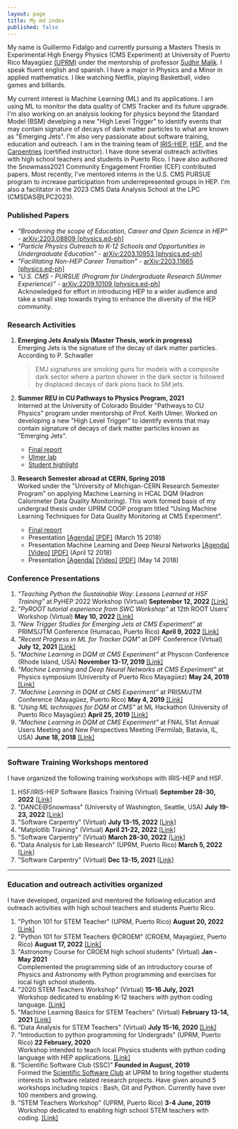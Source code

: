 ```yaml
---
layout: page
title: My md index
published: false
---
```



<!-- ## About me -->


My name is Guillermo Fidalgo and currently pursuing a Masters Thesis in Experimental High Energy Physics (CMS Experiment) at University of Puerto Rico Mayagüez [(UPRM)](https://www.uprm.edu/portada/) under the mentorship of professor [Sudhir Malik](http://charma.uprm.edu/~malik/). I speak fluent english and spanish. I have a major in Physics and a Minor in applied mathematics. I like watching Netflix, playing Basketball, video games and billiards.

My current interest is Machine Learning (ML) and its applications. I am using ML to monitor the data quality of CMS Tracker and its future upgrade. I'm also working on an analysis looking for physics beyond the Standard Model (BSM) develping a new "High Level Trigger" to identify events that may contain signature of decays of dark matter particles to what are known as "Emerging Jets". I'm also very passionate about software training, education and outreach. I am in the training team of [IRIS-HEP](https://iris-hep.org/ssc.html), [HSF](https://hepsoftwarefoundation.org/workinggroups/training.html), and the [Carpentries](https://carpentries.org/) (certified instructor). I have done several outreach activities with high school teachers and students in Puerto Rico. I have also authored the Snowmass2021 Community Engagement Frontier (CEF) contributed papers. Most recently, I've mentored interns in the U.S. CMS PURSUE program to increase participation from underrepresented groups in HEP. I'm also a facilitator in the 2023 CMS Data Analysis School at the LPC (CMSDAS@LPC2023).

### Published Papers

*   _"Broadening the scope of Education, Career and Open Science in HEP"_ - [arXiv:2203.08809 \[physics.ed-ph\]](https://arxiv.org/abs/2203.08809)
*   _"Particle Physics Outreach to K-12 Schools and Opportunities in Undergraduate Education"_ - [arXiv:2203.10953 \[physics.ed-ph\]](https://arxiv.org/abs/2203.10953)
*   _"Facilitating Non-HEP Career Transition" -_ [arXiv:2203.11665 \[physics.ed-ph\]](https://arxiv.org/abs/2203.11665)
*   _"U.S. CMS - PURSUE (Program for Undergraduate Research SUmmer Experience)"_ - [arXiv:2209.10109 \[physics.ed-ph\]](https://arxiv.org/abs/2209.10109)  
    Acknowledged for effort in introducing HEP to a wider audience and take a small step towards trying to enhance the diversity of the HEP community.

### Research Activities

1.  **Emerging Jets Analysis (Master Thesis, work in progress)**  
    Emerging Jets is the signature of the decay of dark matter particles. According to P. Schwaller
    
    > EMJ signatures are smoking guns for models with a composite dark sector where a parton shower in the dark sector is followed by displaced decays of dark pions back to SM jets.
    
2.  **Summer REU in CU Pathways to Physics Program, 2021**  
    Interned at the University of Colorado Boulder "Pathways to CU Physics" program under mentorship of Prof. Keith Ulmer. Worked on developing a new "High Level Trigger" to identify events that may contain signature of decays of dark matter particles known as "Emerging Jets".
    *   [Final report](/assets/CU_Pathways_Final_Report.pdf)
    *   [Ulmer lab](https://www.colorado.edu/program/pathways-to-cu-physics/ulmer-lab)
    *   [Student highlight](https://www.colorado.edu/physics-jila-reu/research/new-trigger-studies-emerging-jets-cms-experiment)
3.  **Research Semester abroad at CERN, Spring 2018**  
    Worked under the "University of Michigan-CERN Research Semester Program" on applying Machine Learning in HCAL DQM (Hadron Calorimeter Data Quality Monitoring). This work formed basis of my undergrad thesis under UPRM COOP program titled “Using Machine Learning Techniques for Data Quality Monitoring at CMS Experiment".
    *   [Final report](/assets/Biblatex_version_main.pdf)
    *   Presentation [\[Agenda\]](https://indico.cern.ch/event/699240/#6-machine-learning-for-data-qu) [\[PDF\]](https://indico.cern.ch/event/699240/contributions/2867949/attachments/1616957/2571105/Machine_Learning_-_CERN_proyect_1.pdf) (March 15 2018)
    *   Presentation Machine Learning and Deep Neural Networks [\[Agenda\]](https://indico.cern.ch/event/699242/#9-machine-learning-and-deep-ne) [\[Video\]](https://cds.cern.ch/record/2313298) [\[PDF\]](https://indico.cern.ch/event/699242/contributions/2867965/attachments/1632154/2602586/Machine_Learning_-_CERN_proyect_2.pdf) (April 12 2018)
    *   Presentation [\[Agenda\]](https://indico.cern.ch/event/729259/#9-machine-learning-and-deep-ne) [\[Video\]](https://indico.cern.ch/event/729259/contributions/3004138/attachments/1648378/2647701/GuillermoFinalTalk.mp4) [\[PDF\]](https://indico.cern.ch/event/729259/contributions/3004138/attachments/1648378/2635295/Final_talk.pdf) (May 14 2018)

### Conference Presentations

1.  _"Teaching Python the Sustainable Way: Lessons Learned at HSF Training"_ at PyHEP 2022 Workshop (Virtual) **September 12, 2022** [\[Link\]](https://indico.cern.ch/event/1150631/contributions/5014278/)
2.  _"PyROOT tutorial experience from SWC Workshop"_ at 12th ROOT Users' Workshop (Virtual) **May 10, 2022** [\[Link\]](https://indico.fnal.gov/event/23628/contributions/240752/)
3.  _"New Trigger Studies for Emerging Jets at CMS Experiment"_ at PRIMS/JTM Conference (Humacao, Puerto Rico) **April 9, 2022** [\[Link\]](assets/PRISM_BetterPoster_EMJ.pdf)
4.  _"Recent Progress in ML for Tracker DQM"_ at DPF Conference (Virtual) **July 12, 2021** [\[Link\]](https://indico.cern.ch/event/1034469/contributions/4434622/)
5.  _"Machine Learning in DQM at CMS Experiment"_ at Physcon Conference (Rhode Island, USA) **November 13-17, 2019** [\[Link\]](assets/Physcon_Poster.pdf)
6.  _"Machine Learning and Deep Neural Networks at CMS Experiment"_ at Physics symposium (University of Puerto Rico Mayagüez) **May 24, 2019** [\[Link\]](http://charma.uprm.edu/~malik/Undergrad_Summer_Symposium/2019/GF_2019.pdf)
7.  _"Machine Learning in DQM at CMS Experiment"_ at PRISM/JTM Conference (Mayagüez, Puerto Rico) **May 4, 2019** [\[Link\]](assets/ML4DQM_PRISM_2019_Talk.pdf)
8.  _"Using ML techniques for DQM at CMS"_ at ML Hackathon (University of Puerto Rico Mayagüez) **April 25, 2019** [\[Link\]](https://indico.cern.ch/event/809812/contributions/3391219/)
9.  _"Machine Learning in DQM at CMS Experiment"_ at FNAL 51st Annual Users Meeting and New Perspectives Meeting (Fermilab, Batavia, IL, USA) **June 18, 2018** [\[Link\]](https://vms.fnal.gov/asset/detail?recid=1955984)

* * *

### Software Training Workshops mentored

I have organized the following training workshops with IRIS-HEP and HSF.

1.  HSF/IRIS-HEP Software Basics Training (Virtual) **September 28-30, 2022** [\[Link\]](https://indico.cern.ch/event/1190572/)
2.  "DANCE@Snowmass" (University of Washington, Seattle, USA) **July 19-23, 2022** [\[Link\]](https://indico.cern.ch/event/1151329/)
3.  "Software Carpentry" (Virtual) **July 13-15, 2022** [\[Link\]](https://www.raynamharris.com/2022-07-13-upr-online/)
4.  "Matplotlib Training" (Virtual) **April 21-22, 2022** [\[Link\]](https://indico.cern.ch/event/1058838/)
5.  "Software Carpentry" (Virtual) **March 28-30, 2022** [\[Link\]](https://indico.cern.ch/event/1112526/)
6.  "Data Analysis for Lab Research" (UPRM, Puerto Rico) **March 5, 2022** [\[Link\]](https://indico.cern.ch/event/1132342/)
7.  "Software Carpentry" (Virtual) **Dec 13-15, 2021** [\[Link\]](https://indico.cern.ch/event/1097111/)

* * *

### Education and outreach activities organized

I have developed, organized and mentored the following education and outreach activities with high school teachers and students Puerto Rico.

1.  "Python 101 for STEM Teacher" (UPRM, Puerto Rico) **August 20, 2022** [\[Link\]](https://indico.cern.ch/event/1180502/)
2.  "Python 101 for STEM Teachers @CROEM" (CROEM, Mayagüez, Puerto Rico) **August 17, 2022** [\[Link\]](https://indico.cern.ch/event/1188757/)
3.  "Astronomy Course for CROEM high school students" (Virtual) **Jan - May 2021**  
    Complemented the programming side of an introductory course of Physics and Astronomy with Python programming and exercises for local high school students.
4.  "2020 STEM Teachers Workshop" (Virtual) **15-16 July, 2021**  
    Workshop dedicated to enabling K-12 teachers with python coding language. [\[Link\]](https://indico.cern.ch/event/860466/)
5.  "Machine Learning Basics for STEM Teachers" (Virtual) **February 13-14, 2021** [\[Link\]](https://indico.cern.ch/event/998732/)
6.  "Data Analysis for STEM Teachers" (Virtual) **July 15-16, 2020** [\[Link\]](https://indico.cern.ch/event/927162/)
7.  "Introduction to python programming for Undergrads" (UPRM, Puerto Rico) **22 February, 2020**  
    Workshop intended to teach local Physics students with python coding language with HEP applications. [\[Link\]](https://indico.cern.ch/event/891702/timetable/?view=standard)
8.  "Scientific Software Club (SSC)" **Founded in August, 2019**  
    Formed the [Scientific Software Club](https://sites.google.com/upr.edu/ssc-uprm/home?authuser=0) at UPRM to bring together students interests in software related research projects. Have given around 5 workshops including topics : Bash, Git and Python. Currently have over 100 members and growing.
9.  "STEM Teachers Workshop" (UPRM, Puerto Rico) **3-4 June, 2019**  
    Workshop dedicated to enabling high school STEM teachers with coding. [\[Link\]](https://indico.cern.ch/event/817539/)